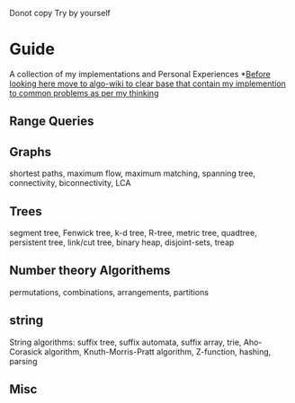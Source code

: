 Donot copy Try by yourself 
# Guide
A collection of my implementations and Personal Experiences
*[Before looking here move to algo-wiki to clear base that contain my implemention to common problems as per my thinking](https://github.com/milrim/Algo-Wiki)
## Range Queries

## Graphs
shortest paths, maximum flow, maximum matching, spanning tree, connectivity, biconnectivity, LCA
## Trees
segment tree, Fenwick tree, k-d tree, R-tree, metric tree, quadtree, persistent tree, link/cut tree, binary heap, disjoint-sets, treap
## Number theory Algorithems
permutations, combinations, arrangements, partitions
## string 
String algorithms: suffix tree, suffix automata, suffix array, trie, Aho-Corasick algorithm, Knuth-Morris-Pratt algorithm, Z-function, hashing, parsing
## Misc
